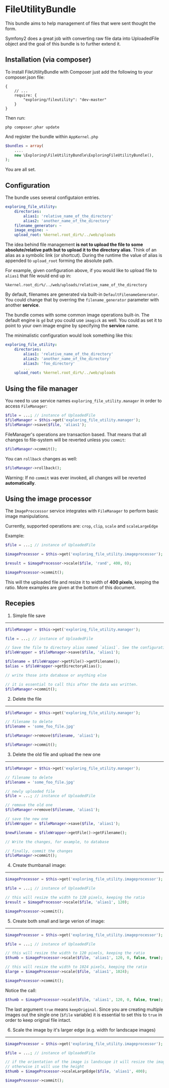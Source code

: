 FileUtilityBundle
=============

This bundle aims to help management of files that were sent thought the form.

Symfony2 does a great job with converting raw file data into UploadedFile object and the goal of this bundle is to further extend it.

Installation (via composer)
---

To install FileUtilityBundle with Composer just add the following to your composer.json file:

    {
        // ...
        require: {
            "exploring/fileutility": "dev-master"
        }
    }

Then run:

    php composer.phar update

And register the bundle within `AppKernel.php`

```php
$bundles = array(
    ....
    new \Exploring\FileUtilityBundle\ExploringFileUtilityBundle(),
);
```

You are all set.

Configuration
---

The bundle uses several configutaion entries.

```YAML
exploring_file_utility:
    directories:
        alias1: 'relative_name_of_the_directory'
        alias2: 'another_name_of_the_directory'
    filename_generator: ~
    image_engine: ~
    upload_root: %kernel.root_dir%/../web/uploads
```

The idea behind file management **is not to upload the file to some absolute/relative path but to upload it to the directory alias**.
Think of an alias as a symbolic link (or shortcut). During the runtime the value of alias is appended to `upload_root` forming the absolute path.

For example, given configuration above, if you would like to upload file to `alias1` that file would end up in:

    %kernel.root_dir%/../web/uploads/relative_name_of_the_directory

By default, filenames are generated via built-in `DefaultFilenameGenerator`. You could change that by overring the `filename_generator` parameter with another **service**.

The bundle comes with some common image operations built-in. The default engine is `gd` but you could use `imagick` as well. You could as set it to point to your own image engine by specifying the **service** name.

The minimalistic configuration would look something like this:

```YAML
exploring_file_utility:
    directories:
        alias1: 'relative_name_of_the_directory'
        alias2: 'another_name_of_the_directory'
        alias3: 'foo_directory'
        ...
    upload_root: %kernel.root_dir%/../web/uploads
```

Using the file manager
---

You need to use service names `exploring_file_utility.manager` in order to access `FileManager`:

```php
$file = ...; // instance of UploadedFile
$fileManager = $this->get('exploring_file_utility.manager');
$fileManager->save($file, 'alias1');
```

FileManager's operations are transaction based. That means that all changes to file-system will be reverted unless you `commit`:

```php
$fileManager->commit();
```

You can `rollback` changes as well:

```php
$fileManager->rollback();
```

Warning: If no `commit` was ever invoked, all changes will be reverted **automatically**.

Using the image processor
---

The `ImageProccessor` service integrates with `FileManager` to perform basic image manipulations.

Currently, supported operations are: `crop`, `clip`, `scale` and `scaleLargeEdge`

Example:

```php
$file = ...; // instance of UploadedFile

$imageProcessor = $this->get('exploring_file_utility.imageprocessor');

$result = $imageProcessor->scale($file, 'rand', 400, 0);

$imageProcessor->commit();
```

This will the uploaded file and resize it to width of **400 pixels**, keeping the ratio. More examples are given at the bottom of this document.

Recepies
---

1. Simple file save
---

```php
$fileManager = $this->get('exploring_file_utility.manager');

file = ...; // instance of UploadedFile

// Save the file to directory alias named `alias1`. See the configuration above.
$fileWrapper = $fileManager->save($file, 'alias1');

$filename = $fileWrapper->getFile()->getFilename();
$alias = $fileWrapper->getDirectoryAlias();

// write those into database or anything else

// it is essential to call this after the data was written.
$fileManager->commit();
```

2. Delete the file
---

```php
$fileManager = $this->get('exploring_file_utility.manager');

// filename to delete
$filename = 'some_foo_file.jpg'

$fileManager->remove($filename, 'alias1');

$fileManager->commit();
```

3. Delete the old file and upload the new one
---

```php
$fileManager = $this->get('exploring_file_utility.manager');

// filename to delete
$filename = 'some_foo_file.jpg'

// newly uploaded file
$file = ...; // instance of UploadedFile

// remove the old one
$fileManager->remove($filename, 'alias1');

// save the new one
$fileWrapper = $fileManager->save($file, 'alias1');

$newFilename = $fileWrapper->getFile()->getFilename();

// Write the changes, for example, to database

// finally, commit the changes
$fileManager->commit();
```

4. Create thumbanail image:
---

```php
$imageProcessor = $this->get('exploring_file_utility.imageprocessor');

$file = ...; // instance of UploadedFile

// this will resize the width to 120 pixels, keeping the ratio
$result = $imageProcessor->scale($file, 'alias1', 120);

$imageProcessor->commit();
```

5. Create both small and large verion of image:
---

```php
$imageProcessor = $this->get('exploring_file_utility.imageprocessor');

$file = ...; // instance of UploadedFile

// this will resize the width to 120 pixels, keeping the ratio
$thumb = $imageProcessor->scale($file, 'alias1', 120, 0, false, true);

// this will resize the width to 1024 pixels, keeping the ratio
$large = $imageProcessor->scale($file, 'alias1', 1024);

$imageProcessor->commit();
```

Notice the call:

```php
$thumb = $imageProcessor->scale($file, 'alias1', 120, 0, false, true);
```

The last argument `true` means `keepOriginal`.
Since you are creating multiple images out the single one (`$file` variable) it is essential to set this to `true` in order to keep original file intact.


6. Scale the image by it's larger edge (e.g. width for landscape images)
---

```php
$imageProcessor = $this->get('exploring_file_utility.imageprocessor');

$file = ...; // instance of UploadedFile

// if the orientation of the image is landscape it will resize the image using width,
// otherwise it will use the height
$thumb = $imageProcessor->scaleLargeEdge($file, 'alias1', 400);

$imageProcessor->commit();
```





